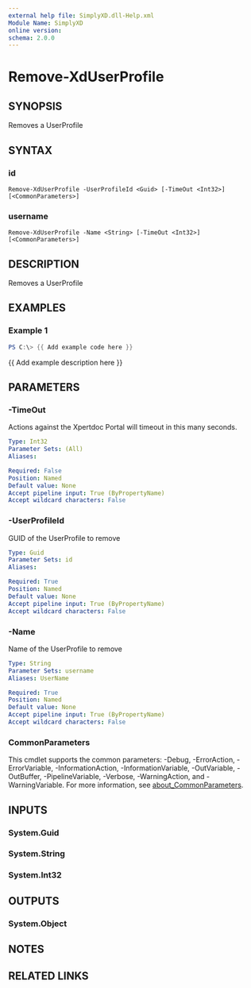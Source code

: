 ```yaml
---
external help file: SimplyXD.dll-Help.xml
Module Name: SimplyXD
online version:
schema: 2.0.0
---
```


# Remove-XdUserProfile

## SYNOPSIS
Removes a UserProfile

## SYNTAX

### id
```
Remove-XdUserProfile -UserProfileId <Guid> [-TimeOut <Int32>] [<CommonParameters>]
```

### username
```
Remove-XdUserProfile -Name <String> [-TimeOut <Int32>] [<CommonParameters>]
```

## DESCRIPTION
Removes a UserProfile

## EXAMPLES

### Example 1
```powershell
PS C:\> {{ Add example code here }}
```

{{ Add example description here }}

## PARAMETERS

### -TimeOut
Actions against the Xpertdoc Portal will timeout in this many seconds.

```yaml
Type: Int32
Parameter Sets: (All)
Aliases:

Required: False
Position: Named
Default value: None
Accept pipeline input: True (ByPropertyName)
Accept wildcard characters: False
```

### -UserProfileId
GUID of the UserProfile to remove

```yaml
Type: Guid
Parameter Sets: id
Aliases:

Required: True
Position: Named
Default value: None
Accept pipeline input: True (ByPropertyName)
Accept wildcard characters: False
```

### -Name
Name of the UserProfile to remove

```yaml
Type: String
Parameter Sets: username
Aliases: UserName

Required: True
Position: Named
Default value: None
Accept pipeline input: True (ByPropertyName)
Accept wildcard characters: False
```

### CommonParameters
This cmdlet supports the common parameters: -Debug, -ErrorAction, -ErrorVariable, -InformationAction, -InformationVariable, -OutVariable, -OutBuffer, -PipelineVariable, -Verbose, -WarningAction, and -WarningVariable. For more information, see [about_CommonParameters](http://go.microsoft.com/fwlink/?LinkID=113216).

## INPUTS

### System.Guid

### System.String

### System.Int32

## OUTPUTS

### System.Object
## NOTES

## RELATED LINKS
